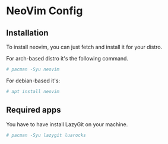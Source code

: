 # NeoVim Config

## Installation
To install neovim, you can just fetch and install it for your distro.

For arch-based distro it's the following command.
```bash
# pacman -Syu neovim
```

For debian-based it's:
```bash
# apt install neovim
```

## Required apps
You have to have install LazyGit on your machine.

```bash
# pacman -Syu lazygit luarocks
```
